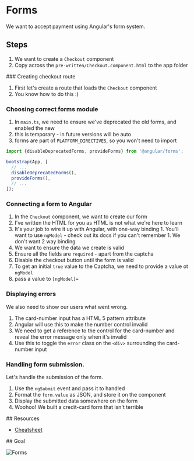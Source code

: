 # Forms

We want to accept payment using Angular's form system.

## Steps

1. We want to create a `Checkout` component
  1. Copy across the `pre-written/Checkout.component.html` to the app folder


### Creating checkout route

1. First let's create a route that loads the `Checkout` component
  1. You know how to do this :)

### Choosing correct forms module

1. In `main.ts`, we need to ensure we've deprecated the old forms, and enabled the new
  1. this is temporary - in future versions will be auto
  1. forms are part of `PLATFORM_DIRECTIVES`, so you won't need to import

```typescript
import {disableDeprecatedForms, provideForms} from '@angular/forms';

bootstrap(App, [
  // ...
  disableDeprecatedForms(),
  provideForms(),
  // ...
]);
```

### Connecting a form to Angular

1. In the `Checkout` component, we want to create our form
  1. I've written the HTML for you as HTML is not what we're here to learn
  1. It's your job to wire it up with Angular, with one-way binding
    1. You'll want to use `ngModel` - check out its docs if you can't remember
    1. We don't want 2 way binding
1. We want to ensure the data we create is valid
  1. Ensure all the fields are `required` - apart from the captcha
  1. Disable the checkout button until the form is valid
1. To get an initial `true` value to the Captcha, we need to provide a value ot `ngModel`
  1. pass a value to `[ngModel]=`

### Displaying errors

We also need to show our users what went wrong.

1. The card-number input has a HTML 5 pattern attribute
1. Angular will use this to make the number control invalid
1. We need to get a reference to the control for the card-number and reveal the error message only when it's invalid
1. Use this to toggle the `error` class on the `<div>` surrounding the card-number input

### Handling form submission.

Let's handle the submission of the form.

1. Use the `ngSubmit` event and pass it to handled
1. Format the `form.value` as JSON, and store it on the component
1. Display the submitted data somewhere on the form
1. Woohoo! We built a credit-card form that isn't terrible


## Resources

- [Cheatsheet](https://angular.io/docs/ts/latest/cheatsheet.html)

## Goal

![Forms](forms.png)
